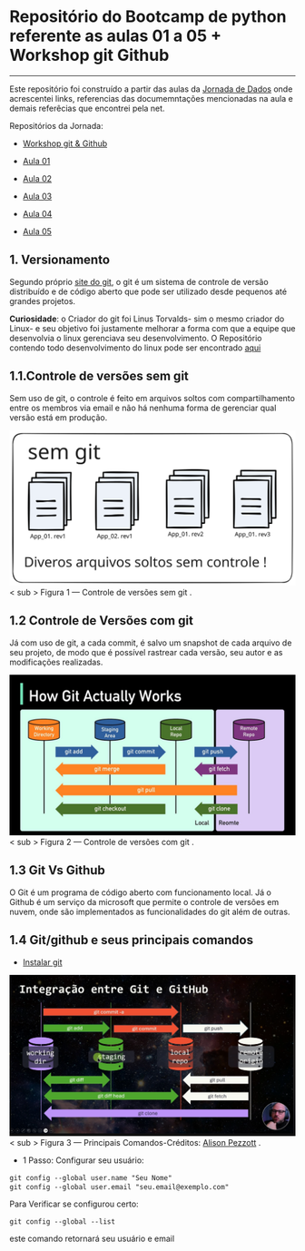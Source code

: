 # Repositório do Bootcamp de python referente as aulas 01 a 05 + Workshop git Github

---
 Este repositório foi construído a partir das aulas da [Jornada de Dados](https://www.linkedin.com/company/jornadadedados/posts/?feedView=all) onde acrescentei links, referencias das documemntações mencionadas na aula  e demais referêcias que encontrei pela  net.

Repositórios da Jornada:  

- [Workshop git & Github](https://github.com/lvgalvao/data-engineering-roadmap/tree/main/Workshop%20-%20Git%20e%20Github)
  
- [Aula 01](https://github.com/lvgalvao/data-engineering-roadmap/tree/main/Bootcamp%20-%20Python%20para%20dados/aula01)

- [Aula 02](https://github.com/lvgalvao/data-engineering-roadmap/tree/main/Bootcamp%20-%20Python%20para%20dados/aula02)

- [Aula 03](https://github.com/lvgalvao/data-engineering-roadmap/tree/main/Bootcamp%20-%20Python%20para%20dados/aula03)

- [Aula 04](https://github.com/lvgalvao/data-engineering-roadmap/tree/main/Bootcamp%20-%20Python%20para%20dados/aula04)

- [Aula 05](https://github.com/lvgalvao/data-engineering-roadmap/tree/main/Bootcamp%20-%20Python%20para%20dados/aula05)

## 1. Versionamento

Segundo próprio [site do git](https://git-scm.com/), o git é um sistema de controle de versão distribuído e de código aberto que pode ser utilizado desde pequenos até grandes projetos.

__Curiosidade__: o Criador do git foi Linus Torvalds- sim o mesmo criador do Linux- e seu objetivo foi justamente melhorar a forma com que a equipe que desenvolvia o linux gerenciava seu desenvolvimento. O Repositório contendo todo desenvolvimento do linux pode ser encontrado [aqui](https://github.com/torvalds/linux)

## 1.1.Controle de versões sem git

Sem uso de git, o controle é feito em arquivos soltos com compartilhamento entre os membros via email e não há nenhuma forma de gerenciar qual versão está em produção.

!["cotrole de versão](./imagens/Semgit.svg "Versionamento sem git") < sub > Figura 1 — Controle de versões sem git .</sub>

## 1.2 Controle de Versões com git

Já com uso de git, a cada commit, é salvo um snapshot de cada arquivo de seu projeto, de modo que é possível rastrear cada versão, seu autor e as modificações realizadas.  

!["cotrole de versão](./imagens/Com_git.jpg "Versionamento Com git") < sub > Figura 2 — Controle de versões com git .</sub>

## 1.3 Git Vs Github

O Git é um programa de código aberto com funcionamento local. Já o Github é um serviço da microsoft que permite o controle de versões em nuvem, onde são implementados as funcionalidades do git além de outras.

## 1.4 Git/github e seus principais comandos

- [Instalar git](https://git-scm.com/)

!["cotrole de versão](./imagens/Integracao_gitgithub.png "Versionamento Com git") < sub > Figura 3 — Principais Comandos-Créditos: [Alison Pezzott](https://www.youtube.com/@alisonpezzott) .</sub>

- 1 Passo: Configurar seu usuário:

```
git config --global user.name "Seu Nome"  
git config --global user.email "seu.email@exemplo.com"
```

Para Verificar se configurou certo:
```
git config --global --list
```
este comando retornará seu usuário e email
